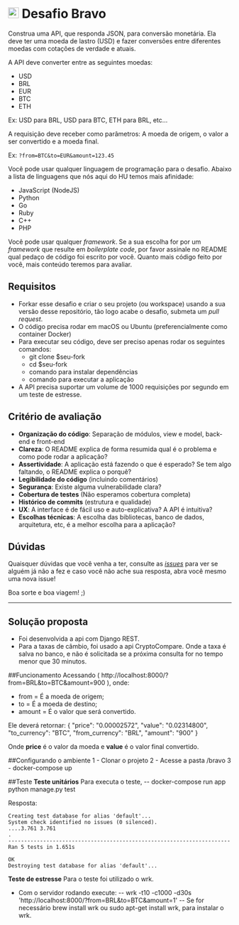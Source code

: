 # <img src="https://avatars1.githubusercontent.com/u/7063040?v=4&s=200.jpg" alt="HU" width="24" /> Desafio Bravo

Construa uma API, que responda JSON, para conversão monetária. Ela deve ter uma moeda de lastro (USD) e fazer conversões entre diferentes moedas com cotações de verdade e atuais.

A API deve converter entre as seguintes moedas:
- USD
- BRL
- EUR
- BTC
- ETH


Ex: USD para BRL, USD para BTC, ETH para BRL, etc...

A requisição deve receber como parâmetros: A moeda de origem, o valor a ser convertido e a moeda final.

Ex: `?from=BTC&to=EUR&amount=123.45`

Você pode usar qualquer linguagem de programação para o desafio. Abaixo a lista de linguagens que nós aqui do HU temos mais afinidade:
- JavaScript (NodeJS)
- Python
- Go
- Ruby
- C++
- PHP

Você pode usar qualquer _framework_. Se a sua escolha for por um _framework_ que resulte em _boilerplate code_, por favor assinale no README qual pedaço de código foi escrito por você. Quanto mais código feito por você, mais conteúdo teremos para avaliar.

## Requisitos
- Forkar esse desafio e criar o seu projeto (ou workspace) usando a sua versão desse repositório, tão logo acabe o desafio, submeta um *pull request*.
- O código precisa rodar em macOS ou Ubuntu (preferencialmente como container Docker)
- Para executar seu código, deve ser preciso apenas rodar os seguintes comandos:
  - git clone $seu-fork
  - cd $seu-fork
  - comando para instalar dependências
  - comando para executar a aplicação
- A API precisa suportar um volume de 1000 requisições por segundo em um teste de estresse.



## Critério de avaliação

- **Organização do código**: Separação de módulos, view e model, back-end e front-end
- **Clareza**: O README explica de forma resumida qual é o problema e como pode rodar a aplicação?
- **Assertividade**: A aplicação está fazendo o que é esperado? Se tem algo faltando, o README explica o porquê?
- **Legibilidade do código** (incluindo comentários)
- **Segurança**: Existe alguma vulnerabilidade clara?
- **Cobertura de testes** (Não esperamos cobertura completa)
- **Histórico de commits** (estrutura e qualidade)
- **UX**: A interface é de fácil uso e auto-explicativa? A API é intuitiva?
- **Escolhas técnicas**: A escolha das bibliotecas, banco de dados, arquitetura, etc, é a melhor escolha para a aplicação?

## Dúvidas

Quaisquer dúvidas que você venha a ter, consulte as [_issues_](https://github.com/HotelUrbano/challenge-bravo/issues) para ver se alguém já não a fez e caso você não ache sua resposta, abra você mesmo uma nova issue!

Boa sorte e boa viagem! ;)




_______________________________
## Solução proposta

- Foi desenvolvida a api com Django REST.
- Para a taxas de câmbio, foi usado a api CryptoCompare. Onde a taxa é salva no banco, e não é solicitada se a próxima consulta for no tempo menor que 30 minutos.

##Funcionamento
Acessando (  http://localhost:8000/?from=BRL&to=BTC&amount=900 ), onde:
 - from = É a moeda de origem;
 - to = É a moeda de destino;
 - amount  = É o valor que será convertido.
 
 
 Ele deverá retornar:
 {
    "price": "0.00002572",
    "value": "0.02314800",
    "to_currency": "BTC",
    "from_currency": "BRL",
    "amount": "900"
}

Onde  **price** é o valor da moeda e **value** é o valor final convertido.
 

##Configurando o ambiente
1 - Clonar o projeto
2 - Acesse a pasta /bravo
3 - docker-compose up

##Teste
**Teste unitários**
Para executa o teste, -- docker-compose run app python manage.py test

Resposta:

	Creating test database for alias 'default'...
	System check identified no issues (0 silenced).
	....3.761 3.761
	.
	----------------------------------------------------------------------
	Ran 5 tests in 1.651s

	OK
	Destroying test database for alias 'default'...

**Teste de estresse**
Para o teste foi utilizado o wrk.
- Com o servidor rodando execute: 
-- wrk -t10 -c1000 -d30s 'http://localhost:8000/?from=BRL&to=BTC&amount=1'
-- Se for necessário  brew install wrk ou sudo apt-get install wrk, para instalar o wrk.




